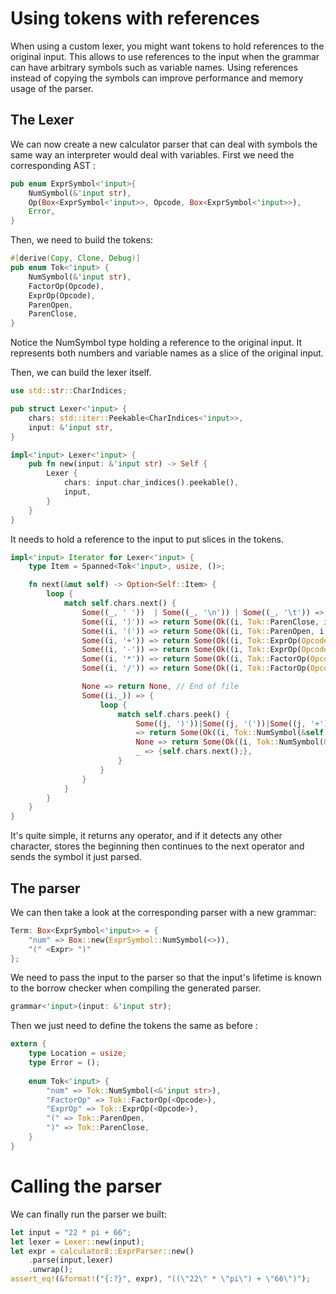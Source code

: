 # Using tokens with references

When using a custom lexer, you might want tokens to hold references to the original input.
This allows to use references to the input when the grammar can have arbitrary symbols such as variable names.
Using references instead of copying the symbols can improve performance and memory usage of the parser.

## The Lexer

We can now create a new calculator parser that can deal with symbols the same way an interpreter would deal with variables.
First we need the corresponding AST :

``` rust
pub enum ExprSymbol<'input>{
    NumSymbol(&'input str),
    Op(Box<ExprSymbol<'input>>, Opcode, Box<ExprSymbol<'input>>),
    Error,
}
```

Then, we need to build the tokens:


``` rust
#[derive(Copy, Clone, Debug)]
pub enum Tok<'input> {
    NumSymbol(&'input str),
    FactorOp(Opcode),
    ExprOp(Opcode),
    ParenOpen,
    ParenClose,
}
```
Notice the NumSymbol type holding a reference to the original input.
It represents both numbers and variable names as a slice of the original input.

Then, we can build the lexer itself.

``` rust
use std::str::CharIndices;

pub struct Lexer<'input> {
    chars: std::iter::Peekable<CharIndices<'input>>,
    input: &'input str,
}

impl<'input> Lexer<'input> {
    pub fn new(input: &'input str) -> Self {
        Lexer {
            chars: input.char_indices().peekable(),
            input,
        }
    }
}
```
It needs to hold a reference to the input to put slices in the tokens.

``` rust
impl<'input> Iterator for Lexer<'input> {
    type Item = Spanned<Tok<'input>, usize, ()>;

    fn next(&mut self) -> Option<Self::Item> {
        loop {
            match self.chars.next() {
                Some((_, ' '))  | Some((_, '\n')) | Some((_, '\t')) => continue,
                Some((i, ')')) => return Some(Ok((i, Tok::ParenClose, i + 1))),
                Some((i, '(')) => return Some(Ok((i, Tok::ParenOpen, i + 1))),
                Some((i, '+')) => return Some(Ok((i, Tok::ExprOp(Opcode::Add), i + 1))),
                Some((i, '-')) => return Some(Ok((i, Tok::ExprOp(Opcode::Sub), i + 1))),
                Some((i, '*')) => return Some(Ok((i, Tok::FactorOp(Opcode::Mul), i + 1))),
                Some((i, '/')) => return Some(Ok((i, Tok::FactorOp(Opcode::Div), i + 1))),

                None => return None, // End of file
                Some((i,_)) => {
                    loop {
                        match self.chars.peek() {
                            Some((j, ')'))|Some((j, '('))|Some((j, '+'))|Some((j, '-'))|Some((j, '*'))|Some((j, '/'))|Some((j,' '))
                            => return Some(Ok((i, Tok::NumSymbol(&self.input[i..*j]), *j))),
                            None => return Some(Ok((i, Tok::NumSymbol(&self.input[i..]),self.input.len()))),
                            _ => {self.chars.next();},
                        }
                    }
                }
            }
        }
    }
}
```
It's  quite simple, it returns any operator, and if it detects any other character, stores the beginning then continues to the next operator and sends the symbol it just parsed.

## The parser

We can then take a look at the corresponding parser with a new grammar:

``` rust
Term: Box<ExprSymbol<'input>> = {
    "num" => Box::new(ExprSymbol::NumSymbol(<>)),
    "(" <Expr> ")"
};
```

We need to pass the input to the parser so that the input's lifetime is known to the borrow checker when compiling the generated parser.
``` rust
grammar<'input>(input: &'input str);
```

Then we just need to define the tokens the same as before :

``` rust
extern {
    type Location = usize;
    type Error = ();
    
    enum Tok<'input> {
        "num" => Tok::NumSymbol(<&'input str>),
        "FactorOp" => Tok::FactorOp(<Opcode>),
        "ExprOp" => Tok::ExprOp(<Opcode>),
        "(" => Tok::ParenOpen,
        ")" => Tok::ParenClose,
    }
}
```

# Calling the parser
We can finally run the parser we built:

``` rust
let input = "22 * pi + 66";
let lexer = Lexer::new(input);
let expr = calculator8::ExprParser::new()
    .parse(input,lexer)
    .unwrap();
assert_eq!(&format!("{:?}", expr), "((\"22\" * \"pi\") + \"66\")");
```
